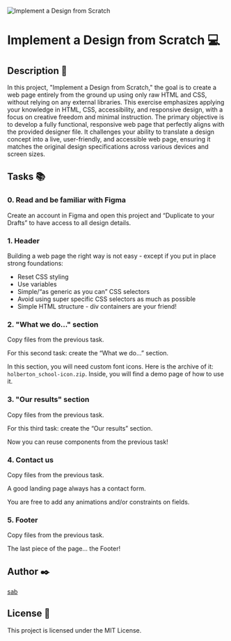 ![Implement a Design from Scratch](https://github.com/seeyou7/holbertonschool-headphone/raw/main/images/readme.webp)



# Implement a Design from Scratch 💻

## Description 💬
In this project, "Implement a Design from Scratch," the goal is to create a web page entirely from the ground up using only raw HTML and CSS, without relying on any external libraries. This exercise emphasizes applying your knowledge in HTML, CSS, accessibility, and responsive design, with a focus on creative freedom and minimal instruction. The primary objective is to develop a fully functional, responsive web page that perfectly aligns with the provided designer file. It challenges your ability to translate a design concept into a live, user-friendly, and accessible web page, ensuring it matches the original design specifications across various devices and screen sizes.

## Tasks 📚

### 0. Read and be familiar with Figma
Create an account in Figma and open this project and “Duplicate to your Drafts” to have access to all design details.

### 1. Header
Building a web page the right way is not easy - except if you put in place strong foundations:
- Reset CSS styling
- Use variables
- Simple/“as generic as you can” CSS selectors
- Avoid using super specific CSS selectors as much as possible
- Simple HTML structure - div containers are your friend!

### 2. "What we do..." section
Copy files from the previous task.

For this second task: create the “What we do…” section.

In this section, you will need custom font icons. Here is the archive of it: `holberton_school-icon.zip`. Inside, you will find a demo page of how to use it.

### 3. "Our results" section
Copy files from the previous task.

For this third task: create the “Our results” section.

Now you can reuse components from the previous task!

### 4. Contact us
Copy files from the previous task.

A good landing page always has a contact form.

You are free to add any animations and/or constraints on fields.

### 5. Footer
Copy files from the previous task.

The last piece of the page… the Footer!

## Author ✒️
[sab](https://github.com/seeyou7)

## License 📃
This project is licensed under the MIT License.
